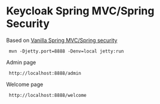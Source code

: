 # Keycloak Spring MVC/Spring Security

Based on [Vanilla Spring MVC/Spring security](../vanilla-spring-security)
     
     mvn -Djetty.port=8888 -Denv=local jetty:run
     
Admin page

     http://localhost:8888/admin
     
 Welcome page
 
     http://localhost:8888/welcome
